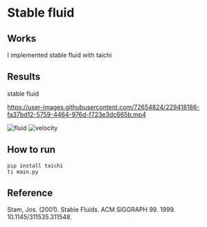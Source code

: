 # Stable fluid
## Works
I implemented stable fluid with taichi
## Results
stable fluid

https://user-images.githubusercontent.com/72654824/229418186-fa37bd12-5759-4464-976d-f723e3dc665b.mp4 

![fluid](https://jinjinhe2001.github.io/images/fluid/fluid.png)
![velocity](https://jinjinhe2001.github.io/images/fluid/velocity.png)

## How to run
```
pip install taichi
ti main.py
```
## Reference
Stam, Jos. (2001). Stable Fluids. ACM SIGGRAPH 99. 1999. 10.1145/311535.311548. 

